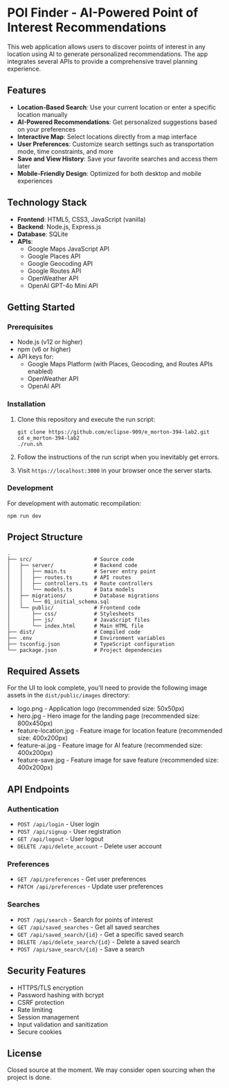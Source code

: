 # POI Finder - AI-Powered Point of Interest Recommendations

This web application allows users to discover points of interest in any location using AI to generate personalized recommendations. The app integrates several APIs to provide a comprehensive travel planning experience.

## Features

- **Location-Based Search**: Use your current location or enter a specific location manually
- **AI-Powered Recommendations**: Get personalized suggestions based on your preferences
- **Interactive Map**: Select locations directly from a map interface
- **User Preferences**: Customize search settings such as transportation mode, time constraints, and more
- **Save and View History**: Save your favorite searches and access them later
- **Mobile-Friendly Design**: Optimized for both desktop and mobile experiences

## Technology Stack

- **Frontend**: HTML5, CSS3, JavaScript (vanilla)
- **Backend**: Node.js, Express.js
- **Database**: SQLite
- **APIs**:
  - Google Maps JavaScript API
  - Google Places API
  - Google Geocoding API
  - Google Routes API
  - OpenWeather API
  - OpenAI GPT-4o Mini API

## Getting Started

### Prerequisites

- Node.js (v12 or higher)
- npm (v6 or higher)
- API keys for:
  - Google Maps Platform (with Places, Geocoding, and Routes APIs enabled)
  - OpenWeather API
  - OpenAI API

### Installation

1. Clone this repository and execute the run script:
   ```
   git clone https://github.com/eclipse-909/e_morton-394-lab2.git
   cd e_morton-394-lab2
   ./run.sh
   ```

2. Follow the instructions of the run script when you inevitably get errors.

3. Visit `https://localhost:3000` in your browser once the server starts.

### Development

For development with automatic recompilation:
```
npm run dev
```

## Project Structure

```
.
├── src/                    # Source code
│   ├── server/             # Backend code
│   │   ├── main.ts         # Server entry point
│   │   ├── routes.ts       # API routes
│   │   ├── controllers.ts  # Route controllers
│   │   └── models.ts       # Data models
│   ├── migrations/         # Database migrations
│   │   └── 01_initial_schema.sql
│   └── public/             # Frontend code
│       ├── css/            # Stylesheets
│       ├── js/             # JavaScript files
│       └── index.html      # Main HTML file
├── dist/                   # Compiled code
├── .env                    # Environment variables
├── tsconfig.json           # TypeScript configuration
└── package.json            # Project dependencies
```

## Required Assets

For the UI to look complete, you'll need to provide the following image assets in the `dist/public/images` directory:
- logo.png - Application logo (recommended size: 50x50px)
- hero.jpg - Hero image for the landing page (recommended size: 800x450px)
- feature-location.jpg - Feature image for location feature (recommended size: 400x200px)
- feature-ai.jpg - Feature image for AI feature (recommended size: 400x200px)
- feature-save.jpg - Feature image for save feature (recommended size: 400x200px)

## API Endpoints

### Authentication
- `POST /api/login` - User login
- `POST /api/signup` - User registration
- `GET /api/logout` - User logout
- `DELETE /api/delete_account` - Delete user account

### Preferences
- `GET /api/preferences` - Get user preferences
- `PATCH /api/preferences` - Update user preferences

### Searches
- `POST /api/search` - Search for points of interest
- `GET /api/saved_searches` - Get all saved searches
- `GET /api/saved_search/{id}` - Get a specific saved search
- `DELETE /api/delete_search/{id}` - Delete a saved search
- `POST /api/save_search/{id}` - Save a search

## Security Features

- HTTPS/TLS encryption
- Password hashing with bcrypt
- CSRF protection
- Rate limiting
- Session management
- Input validation and sanitization
- Secure cookies

## License
Closed source at the moment. We may consider open sourcing when the project is done.
